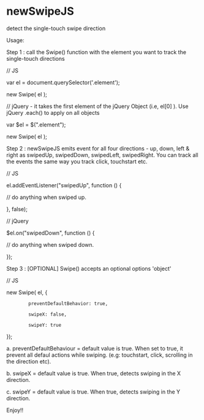 # newSwipeJS
detect the single-touch swipe direction


Usage:

Step 1 : call the Swipe() function with the element you want to track the single-touch directions

// JS

var el = document.querySelector('.element');

new Swipe( el );

// jQuery - it takes the first element of the jQuery Object (i.e, el[0] ). Use jQuery .each() to apply on all objects

var $el = $(".element");

new Swipe( el );

Step 2 : newSwipeJS emits event for all four directions - up, down, left & right as swipedUp, swipedDown, swipedLeft, swipedRight. You can track all the events the same way you track click, touchstart etc.

// JS

el.addEventListener("swipedUp", function () {

// do anything when swiped up.

}, false);
   
// jQuery   

$el.on("swipedDown", function () {

// do anything when swiped down.

});


Step 3 : [OPTIONAL] Swipe() accepts an optional options 'object'

// JS

new Swipe( el, {
            
            preventDefaultBehavior: true,
            
            swipeX: false,
            
            swipeY: true
});

a. preventDefaultBehaviour = default value is true. When set to true, it prevent all defaul actions while swiping. (e.g: touchstart, click, scrolling in the direction etc).

b. swipeX = default value is true. When true, detects swiping in the X direction.

c. swipeY = default value is true. When true, detects swiping in the Y direction.

Enjoy!!
